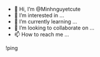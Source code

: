 - 👋 Hi, I’m @Minhnguyetcute
- 👀 I’m interested in ...
- 🌱 I’m currently learning ...
- 💞️ I’m looking to collaborate on ...
- 📫 How to reach me ...

<!---
Minhnguyetcute/Minhnguyetcute is a ✨ special ✨ repository because its `README.md` (this file) appears on your GitHub profile.
You can click the Preview link to take a look at your changes.
--->
!ping
